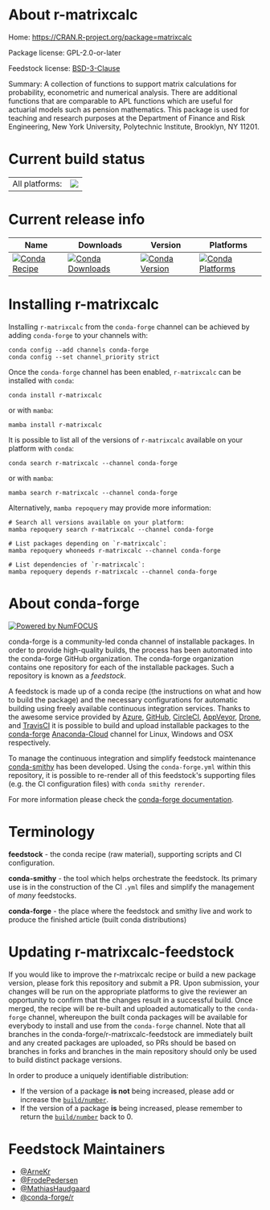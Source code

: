 About r-matrixcalc
==================

Home: https://CRAN.R-project.org/package=matrixcalc

Package license: GPL-2.0-or-later

Feedstock license: [BSD-3-Clause](https://github.com/conda-forge/r-matrixcalc-feedstock/blob/main/LICENSE.txt)

Summary: A collection of functions to support matrix calculations for probability, econometric and numerical analysis. There are additional functions that are comparable to APL functions which are useful for actuarial models such as pension mathematics. This package is used for teaching and research purposes at the Department of Finance and Risk Engineering, New York University, Polytechnic Institute, Brooklyn, NY 11201.

Current build status
====================


<table><tr><td>All platforms:</td>
    <td>
      <a href="https://dev.azure.com/conda-forge/feedstock-builds/_build/latest?definitionId=1336&branchName=main">
        <img src="https://dev.azure.com/conda-forge/feedstock-builds/_apis/build/status/r-matrixcalc-feedstock?branchName=main">
      </a>
    </td>
  </tr>
</table>

Current release info
====================

| Name | Downloads | Version | Platforms |
| --- | --- | --- | --- |
| [![Conda Recipe](https://img.shields.io/badge/recipe-r--matrixcalc-green.svg)](https://anaconda.org/conda-forge/r-matrixcalc) | [![Conda Downloads](https://img.shields.io/conda/dn/conda-forge/r-matrixcalc.svg)](https://anaconda.org/conda-forge/r-matrixcalc) | [![Conda Version](https://img.shields.io/conda/vn/conda-forge/r-matrixcalc.svg)](https://anaconda.org/conda-forge/r-matrixcalc) | [![Conda Platforms](https://img.shields.io/conda/pn/conda-forge/r-matrixcalc.svg)](https://anaconda.org/conda-forge/r-matrixcalc) |

Installing r-matrixcalc
=======================

Installing `r-matrixcalc` from the `conda-forge` channel can be achieved by adding `conda-forge` to your channels with:

```
conda config --add channels conda-forge
conda config --set channel_priority strict
```

Once the `conda-forge` channel has been enabled, `r-matrixcalc` can be installed with `conda`:

```
conda install r-matrixcalc
```

or with `mamba`:

```
mamba install r-matrixcalc
```

It is possible to list all of the versions of `r-matrixcalc` available on your platform with `conda`:

```
conda search r-matrixcalc --channel conda-forge
```

or with `mamba`:

```
mamba search r-matrixcalc --channel conda-forge
```

Alternatively, `mamba repoquery` may provide more information:

```
# Search all versions available on your platform:
mamba repoquery search r-matrixcalc --channel conda-forge

# List packages depending on `r-matrixcalc`:
mamba repoquery whoneeds r-matrixcalc --channel conda-forge

# List dependencies of `r-matrixcalc`:
mamba repoquery depends r-matrixcalc --channel conda-forge
```


About conda-forge
=================

[![Powered by
NumFOCUS](https://img.shields.io/badge/powered%20by-NumFOCUS-orange.svg?style=flat&colorA=E1523D&colorB=007D8A)](https://numfocus.org)

conda-forge is a community-led conda channel of installable packages.
In order to provide high-quality builds, the process has been automated into the
conda-forge GitHub organization. The conda-forge organization contains one repository
for each of the installable packages. Such a repository is known as a *feedstock*.

A feedstock is made up of a conda recipe (the instructions on what and how to build
the package) and the necessary configurations for automatic building using freely
available continuous integration services. Thanks to the awesome service provided by
[Azure](https://azure.microsoft.com/en-us/services/devops/), [GitHub](https://github.com/),
[CircleCI](https://circleci.com/), [AppVeyor](https://www.appveyor.com/),
[Drone](https://cloud.drone.io/welcome), and [TravisCI](https://travis-ci.com/)
it is possible to build and upload installable packages to the
[conda-forge](https://anaconda.org/conda-forge) [Anaconda-Cloud](https://anaconda.org/)
channel for Linux, Windows and OSX respectively.

To manage the continuous integration and simplify feedstock maintenance
[conda-smithy](https://github.com/conda-forge/conda-smithy) has been developed.
Using the ``conda-forge.yml`` within this repository, it is possible to re-render all of
this feedstock's supporting files (e.g. the CI configuration files) with ``conda smithy rerender``.

For more information please check the [conda-forge documentation](https://conda-forge.org/docs/).

Terminology
===========

**feedstock** - the conda recipe (raw material), supporting scripts and CI configuration.

**conda-smithy** - the tool which helps orchestrate the feedstock.
                   Its primary use is in the construction of the CI ``.yml`` files
                   and simplify the management of *many* feedstocks.

**conda-forge** - the place where the feedstock and smithy live and work to
                  produce the finished article (built conda distributions)


Updating r-matrixcalc-feedstock
===============================

If you would like to improve the r-matrixcalc recipe or build a new
package version, please fork this repository and submit a PR. Upon submission,
your changes will be run on the appropriate platforms to give the reviewer an
opportunity to confirm that the changes result in a successful build. Once
merged, the recipe will be re-built and uploaded automatically to the
`conda-forge` channel, whereupon the built conda packages will be available for
everybody to install and use from the `conda-forge` channel.
Note that all branches in the conda-forge/r-matrixcalc-feedstock are
immediately built and any created packages are uploaded, so PRs should be based
on branches in forks and branches in the main repository should only be used to
build distinct package versions.

In order to produce a uniquely identifiable distribution:
 * If the version of a package **is not** being increased, please add or increase
   the [``build/number``](https://docs.conda.io/projects/conda-build/en/latest/resources/define-metadata.html#build-number-and-string).
 * If the version of a package **is** being increased, please remember to return
   the [``build/number``](https://docs.conda.io/projects/conda-build/en/latest/resources/define-metadata.html#build-number-and-string)
   back to 0.

Feedstock Maintainers
=====================

* [@ArneKr](https://github.com/ArneKr/)
* [@FrodePedersen](https://github.com/FrodePedersen/)
* [@MathiasHaudgaard](https://github.com/MathiasHaudgaard/)
* [@conda-forge/r](https://github.com/conda-forge/r/)


